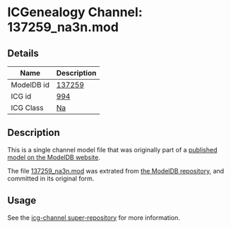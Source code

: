 # ICGenealogy Channel: 137259\_na3n.mod

## Details

Name | Description
---- | -----------
ModelDB id | [137259](http://senselab.med.yale.edu/ModelDB/ShowModel.cshtml?model=137259)
ICG id | [994](http://icg.neurotheory.ox.ac.uk/channels/2/994)
ICG Class | [Na](http://icg.neurotheory.ox.ac.uk/channels/2)

## Description

This is a single channel model file that was originally part of a [published model on the ModelDB website](http://senselab.med.yale.edu/mModelDB/ShowModel.cshtml?model=137259).

The file [137259\_na3n.mod](137259_na3n.mod) was extrated from [the ModelDB repository](http://senselab.med.yale.edu/ModelDB/ShowModel.cshtml?model=137259), and committed in its original form.

## Usage

See the [icg-channel super-repository](https://github.com/icgenealogy/icg-channels) for more information.